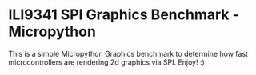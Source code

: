 # ILI9341 SPI Graphics Benchmark - Micropython

This is a simple Micropython Graphics benchmark to determine how fast microcontrollers are rendering 2d graphics via SPI. Enjoy! :)
